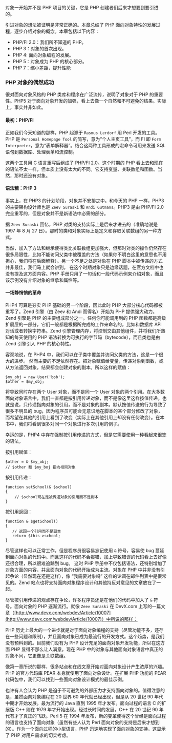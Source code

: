 对象一开始并不是 PHP 项目的关键，它是 PHP 创建者们后来才想要到要引进的。

引进对象的想法被证明是非常正确的。本章总结了 PHP 面向对象特性的发展过程，逐步介绍对象的概念。本章包括以下内容：
- PHP/FI 2.0：我们所不知道的 PHP。
- PHP 3：对象的首次出现。 
- PHP 4: 面向对象编程的发展。
- PHP 5：对象成为 PHP 的核心部分。
- PHP 7：缩小差距，提升性能

### PHP 对象的偶然成功
很对面向对象风格的 PHP 类库和程序在广泛流传，说明了对象对于 PHP 的重要性。PHP5 对于面向对象开发的加强，看上去像一个自然和不可避免的结果。实际上，事实并非如此。

#### 最初：PHP/FI
正如我们今天知道的那样，PHP 起源于 `Rasmus Lerdorf` 用 Perl 开发的工具。PHP 是 `Personal Homepage Tool` 的简写，意为“个人主页工具”，而 FI 即 `Form Interpreter`，意为“表单解释器”。结合这两种工具形成的宏命令可用来发送 SQL 语句到数据库、处理表单和流控制。

这两个工具用 C 语言重写后组成了 PHP/FI 2.0。这个时期的 PHP 看上去和现在的语法不太一样，但本质上没有太大的不同。它支持变量、关联数组和函数。当然，那时还没有对象。

#### 语法糖：PHP 3
事实上，在 PHP3 的计划阶段，对象并不安排之中。和今天的 PHP 一样，PHP3的主要架构设计师也是 `Zeev Suraski` 和 `Andi Gutmans`。PHP3 是由 PHP/FI 2.0 完全重写的，但是对象并不是新语法中必需的部分。

据 `Zeev Suraski` 回忆，PHP 对类的支持实际上是后来才进去的（准确地说是 1997 年 8 月 27 日）。那时的类和对象实际上是定义和存取关联数组的另一种方式。

当然，加入了方法和继承使得类比关联数组更加强大，但那时对类的操作仍然存在很多局限性，比如不能访问父类中被覆盖的方法（如果你不明白这里的意思也不用担心，我们将在后面解释）。另一个不足之处是对象在 PHP 脚本中被传递的方式并非最佳，我们马上就会讲到。
在这个时期对象只是边缘话题，在官方文档中也没有提及这方面内容。PHP 手册只用了一句话和一段代码示例来介绍对象，而且该示例没有介绍对象的继承和属性等。

#### 一场静悄悄的革命
PHP4 可算是夯实 PHP 基础的另一个阶段，因此此时 PHP 大部分核心代码都被重写了。Zend 引擎（由 Zeev 和 Andi 而得名）开始为 PHP 提供强大动力。Zend 引擎是 PHP 的主要组成部分之一。任何你可能调用到的 PHP 函数都是高级扩展层的一部分，它们一般都是根据所完成的工作来命名的，比如和数据库 API 对话或者转换字符串。Zend 引擎管理内存，将控制交由其他组件，并将我们所熟知的每天使用的 PHP 语法转换为可执行的字节码（bytecode），而且类也是由 Zend 引擎引入 PHP 的核心特性。

客观地说，在 PHP4 中，我们可以在子类中覆盖并访问父类的方法，这是一个很大的进步。
然而主要的不足依然存在。把对象赋值给变量，传递对象到函数，或从方法返回对象，结果都会创建对象的副本。所以这样的赋值：
```
$my_obj = new User('bob');
$other = $my_obj;
```
将导致同时存在两个 User 对象，而不是同一个 User 对象的两个引用。在大多数面向对象语言中，我们一直都是按引用传递对象，而不是像这里这样按值传递。也就是说，只传递指向对象的引用，而不是对象的副本。默认按值传送的行为导致了很多不明显的 bug，因为程序员可能会无意识地在脚本的某个部分修改了对象，而希望在其他的引用上看到了改变（实际上在其他引用上却没有任何改变）。在本书中，我们将看到很多对同一个对象进行多次引用的例子。

幸运的是，PHP4 中存在强制按引用传递的方式，但是它需要使用一种看起来很笨的语法。

按引用赋值：

```
$other = & $my_obj;
// $other 和 $my_boj 指向相同对象
```
按引用传递：
```
function setSchool(& $school) 
{
    // $school现在是被传递对象的引用而不是副本    
}
```
按引用返回：
```
function & $getSchool()
{
   // 返回一个引用而不是副本
   return $this->school;
}
```
尽管这样也可以正常工作，但是程序员很容易忘记使用 `&` 符号，容易使 bug 蔓延到面向对象的代码中。而且这样的代码不会报错，加上导致错误的代码看上去好像还很合理，所以很难追踪到 bug。
这时 PHP 手册中不仅包括语法，还特别增加了对象方面的内容，并且面向对象的代码开始成为主流。对象在 PHP 中并非没有引起争论（显然现在还是这样），像 “我需要对象吗” 这样的论调在邮件列表中是很常见的。Zend 站点也将支持面向对象程序设计和其他持反对意见的文章放在了一起。

尽管按引用传递的观点存在争论，许多程序员还是在他们的代码中加入了 `&` 符号。面向对象的 PHP 逐渐流行。就像 `Zeev Suraski` 在 DevX.com 上写的一篇文章（[http://www.devx.com/webdev/Article/10007](http://www.devx.com/webdev/Article/10007)）中所说的那样：

PHP 历史上最大的一个进步就是对于面向对象编程的支持（尽管功能不多，还存在一些问题和限制），并且面向对象已成为最流行的开发方式。这个趋势，是我们没有预料到的。目前我们没有为 PHP 设计充足的面向对象开发功能，所以在这方面 PHP 显得不那么让人满意。现在 PHP 中的对象与其他面向对象语言中真正的对象不同，它更像是关联数组。

像第一章所说的那样，很多站点和在线文章开始对面向对象设计产生浓厚的兴趣。PHP 的官方代码库 PEAR 本身就使用了面向对象设计。在扩展 PHP 功能的 PEAR 代码包中，我们可以找到一些面向对象设计模式的最佳示例。

也许有人会认为 PHP 是迫于不可避免的外部压力才支持面向对象的。值得注意的是，虽然面向对象编程在 20 世界 60 年代就已经出现，但是从 20 世纪 90 年代中期才开始发展。最为流行的 Java 直到 1995 年才发布。面向过程的语言 C 的扩展版 C++ 则在 1979 年才开始出现。经过长时间的发展，C++ 在 20 世纪 90 年代有才了真正的飞跃。Perl 5 在 1994 年发布，新的变革使得这个曾经是面向过程的语言也支持了面向对象（虽然有些人认为 Perl 面向对象的支持是后来才想到的）。作为一个面向过程的小型语言，PHP 迅速地实现了面向对象的支持，这显示了 PHP 对用户需求的切实考虑。